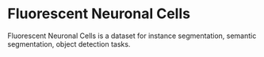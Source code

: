 # Fluorescent Neuronal Cells

Fluorescent Neuronal Cells is a dataset for instance segmentation, semantic segmentation, object detection tasks.